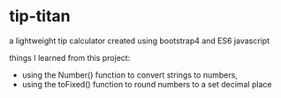 # tip-titan
a lightweight tip calculator created using bootstrap4 and ES6 javascript

things I learned from this project:
- using the Number() function to convert strings to numbers,
- using the toFixed() function to round numbers to a set decimal place
